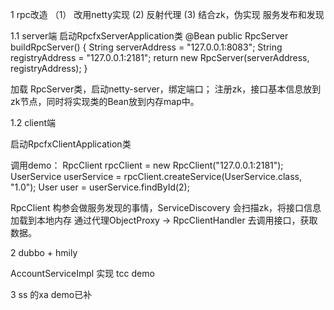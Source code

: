 1 rpc改造
（1） 改用netty实现
 (2) 反射代理
 (3) 结合zk，伪实现 服务发布和发现

1.1 server端
启动RpcfxServerApplication类
@Bean
public RpcServer buildRpcServer() {
    String serverAddress = "127.0.0.1:8083";
    String registryAddress = "127.0.0.1:2181";
    return new RpcServer(serverAddress, registryAddress);
}

加载 RpcServer类，启动netty-server，绑定端口；
注册zk，接口基本信息放到zk节点，同时将实现类的Bean放到内存map中。


1.2 client端

启动RpcfxClientApplication类

调用demo：
RpcClient rpcClient = new RpcClient("127.0.0.1:2181");
UserService userService = rpcClient.createService(UserService.class, "1.0");
User user = userService.findById(2);

RpcClient 构参会做服务发现的事情，ServiceDiscovery 会扫描zk，将接口信息加载到本地内存
通过代理ObjectProxy -> RpcClientHandler 去调用接口，获取数据。



2 dubbo + hmily

AccountServiceImpl 实现 tcc demo


3 ss 的xa demo已补

